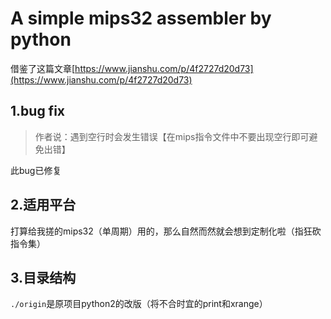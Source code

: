 # A simple mips32 assembler by python

借鉴了这篇文章[https://www.jianshu.com/p/4f2727d20d73](https://www.jianshu.com/p/4f2727d20d73)

## 1.bug fix
> 作者说：遇到空行时会发生错误【在mips指令文件中不要出现空行即可避免出错】

此bug已修复

## 2.适用平台

打算给我搓的mips32（单周期）用的，那么自然而然就会想到定制化啦（指狂砍指令集）

## 3.目录结构
`./origin`是原项目python2的改版（将不合时宜的print和xrange）